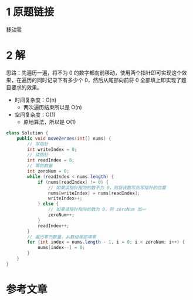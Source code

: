 # 1 原题链接

[移动零](https://leetcode-cn.com/problems/move-zeroes/)

# 2 解

思路：先遍历一遍，将不为 0 的数字都向前移动，使用两个指针即可实现这个效果，在遍历的同时记录下有多少个 0，然后从尾部向前将 0 全部填上即实现了题目要求的效果。

- 时间复杂度：O(n)
  - 两次遍历结束所以是 O(n)
- 空间复杂度：O(1)
  - 原地算法，所以是 O(1)

```java
class Solution {
    public void moveZeroes(int[] nums) {
        // 写指针
        int writeIndex = 0;
        // 读指针
        int readIndex = 0;
        // 零的数量
        int zeroNum = 0;
        while (readIndex < nums.length) {
            if (nums[readIndex] != 0) {
                // 如果读指针指向的数不为 0，则将该数写到写指针的位置
                nums[writeIndex] = nums[readIndex];
                writeIndex++;
            } else {
                // 如果读指针指向的数为 0，则 zeroNum 加一
                zeroNum++;
            }
            readIndex++;
        }
        // 遍历零的数量，从数组尾部填零
        for (int index = nums.length - 1, i = 0; i < zeroNum; i++) {
            nums[index--] = 0;
        } 
    }
}
```

# 参考文章
